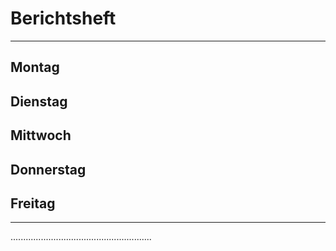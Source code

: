 # Berichtsheft

---

## Montag

## Dienstag

## Mittwoch

## Donnerstag

## Freitag

---

........................................................